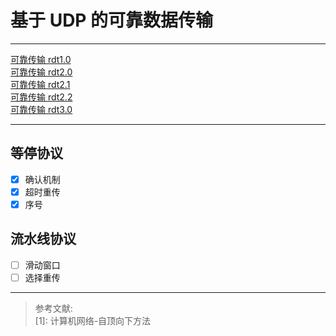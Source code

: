 # 基于 UDP 的可靠数据传输

---

[可靠传输 rdt1.0](https://github.com/y805939188/reliable-udp/tree/master/rdt1.0)</br>
[可靠传输 rdt2.0](https://github.com/y805939188/reliable-udp/tree/master/rdt2.0-revision)</br>
[可靠传输 rdt2.1](https://github.com/y805939188/reliable-udp/tree/master/rdt2.1)</br>
[可靠传输 rdt2.2](https://github.com/y805939188/reliable-udp/tree/master/rdt2.2)</br>
[可靠传输 rdt3.0](https://github.com/y805939188/reliable-udp/tree/master/rdt3.0)</br>

---
## 等停协议
- [x] 确认机制
- [x] 超时重传
- [x] 序号
## 流水线协议
- [ ] 滑动窗口
- [ ] 选择重传

---
> 参考文献:</br>
[1]: 计算机网络-自顶向下方法
